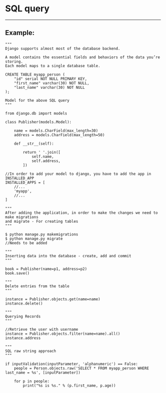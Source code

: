 # SQL query
-------

## Example:


    """
    Django supports almost most of the database backend.  

    A model contains the essential fields and behaviors of the data you’re storing.
    Each model maps to a single database table.

    CREATE TABLE myapp_person (
    	"id" serial NOT NULL PRIMARY KEY,
    	"first_name" varchar(30) NOT NULL,
    	"last_name" varchar(30) NOT NULL
	);

	Model for the above SQL query
	"""

	from django.db import models

	class Publisher(models.Model):

   		name = models.CharField(max_length=30)
   		address = models.CharField(max_length=50)

		def __str__(self):

    		return ' '.join([
        		self.name,
        		self.address,
    		])

    //In order to add your model to django, you have to add the app in INSTALLED_APP
    INSTALLED_APPS = [
    	//...
    	'myapp',
    	//...
	]

	"""
	After adding the application, in order to make the changes we need to make migrations
	and migrate - For creating tables 
	"""

	$ python manage.py makemigrations
	$ python manage.py migrate
	//Needs to be added

	"""
	Inserting data into the database - create, add and commit
	"""
	
	book = Publisher(name=p1, address=p2)
	book.save()

	"""
	Delete entries from the table
	"""
	
	instance = Publisher.objects.get(name=name)
	instance.delete()

	"""
	Querying Records
	"""
	
	//Retrieve the user with username
	instance = Publisher.objects.filter(name=name).all()
	instance.address

	"""
	SQL raw string approach
	"""
	
	if inputValidation(inputParameter, 'alphanumeric') == False:
		people = Person.objects.raw('SELECT * FROM myapp_person WHERE last_name = %s', [inputParameter])
	
		for p in people:
			print("%s is %s." % (p.first_name, p.age))